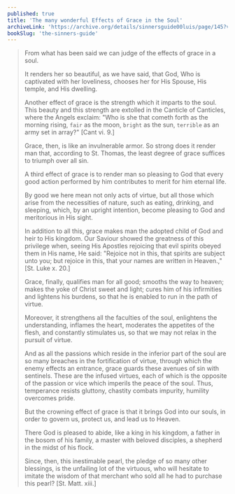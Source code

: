 ```yaml
---
published: true
title: 'The many wonderful Effects of Grace in the Soul'
archiveLink: 'https://archive.org/details/sinnersguide00luis/page/145?view=theater'
bookSlug: 'the-sinners-guide'
---
```


> From what has been said we can judge of the effects of grace in a soul.
> 
> It renders her so beautiful, as we have said, that God, Who is captivated with her loveliness, chooses her for His Spouse, His temple, and His dwelling.
> 
> Another effect of grace is the strength which it imparts to the soul. This beauty and this strength are extolled in the Canticle of Canticles, where the Angels exclaim: "Who is she that cometh forth as the morning rising, `fair` as the moon, `bright` as the sun, `terrible` as an army set in array?" [Cant vi. 9.]
> 
> Grace, then, is like an invulnerable armor. So strong does it render man that, according to St. Thomas, the least degree of grace suffices to triumph over all sin.
> 
> A third effect of grace is to render man so pleasing to God that every good action performed by him contributes to merit for him eternal life.
> 
> By good we here mean not only acts of virtue, but all those which arise from the necessities of nature, such as eating, drinking, and sleeping, which, by an upright intention, become pleasing to God and meritorious in His sight.
> 
> In addition to all this, grace makes man the adopted child of God and heir to His kingdom. Our Saviour showed the greatness of this privilege when, seeing His Apostles rejoicing that evil spirits obeyed them in His name, He said: "Rejoice not in this, that spirits are subject unto you; but rejoice in this, that your names are written in Heaven.," [St. Luke x. 20.]
> 
> Grace, finally, qualifies man for all good; smooths the way to heaven; makes the yoke of Christ sweet and light; cures him of his infirmities and lightens his burdens, so that he is enabled to run in the path of virtue.
> 
> Moreover, it strengthens all the faculties of the soul, enlightens the understanding, inflames the heart, moderates the appetites of the flesh, and constantly stimulates us, so that we may not relax in the pursuit of virtue.
> 
> And as all the passions which reside in the inferior part of the soul are so many breaches in the fortification of virtue, through which the enemy effects an entrance, grace guards these avenues of sin with sentinels. These are the infused virtues, each of which is the opposite of the passion or vice which imperils the peace of the soul. Thus, temperance resists gluttony, chastity combats impurity, humility overcomes pride.
> 
> But the crowning effect of grace is that it brings God into our souls, in order to govern us, protect us, and lead us to Heaven.
> 
> There God is pleased to abide, like a king in his kingdom, a father in the bosom of his family, a master with beloved disciples, a shepherd in the midst of his flock.
> 
> Since, then, this inestimable pearl, the pledge of so many other blessings, is the unfailing lot of the virtuous, who will hesitate to imitate the wisdom of that merchant who sold all he had to purchase this pearl? [St. Matt. xiii.]
